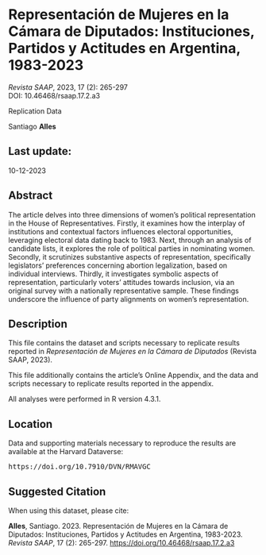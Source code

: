 Representación de Mujeres en la Cámara de Diputados: Instituciones, Partidos y Actitudes en Argentina, 1983-2023
==============================================
<p><i>Revista SAAP</i>, 2023, 17 (2): 265-297</br >
DOI: 10.46468/rsaap.17.2.a3

Replication Data

Santiago <b>Alles</b></br >

Last update:
------------------
10-12-2023

Abstract
-----------
The article delves into three dimensions of women’s political representation in the House of Representatives. Firstly, it examines how the interplay of institutions and contextual factors influences electoral opportunities, leveraging electoral data dating back to 1983. Next, through an analysis of candidate lists, it explores the role of political parties in nominating women. Secondly, it scrutinizes substantive aspects of representation, specifically legislators’ preferences concerning abortion legalization, based on individual interviews. Thirdly, it investigates symbolic aspects of representation, particularly voters’ attitudes towards inclusion, via an original survey with a nationally representative sample. These findings underscore the influence of party alignments on women’s representation.

Description
-----------
This file contains the dataset and scripts necessary to replicate results reported in <i>Representación de Mujeres en la Cámara de Diputados</i> (Revista SAAP, 2023).

This file additionally contains the article’s Online Appendix, and the data and scripts necessary to replicate results reported in the appendix.

All analyses were performed in R version 4.3.1.

Location
-----------
Data and supporting materials necessary to reproduce the results are available at the Harvard Dataverse:
<pre>https://doi.org/10.7910/DVN/RMAVGC</pre>

Suggested Citation
------------------

When using this dataset, please cite:

<b>Alles</b>, Santiago. 2023. Representación de Mujeres en la Cámara de Diputados: Instituciones, Partidos y Actitudes en Argentina, 1983-2023. <i>Revista SAAP</i>, 17 (2): 265-297. https://doi.org/10.46468/rsaap.17.2.a3
